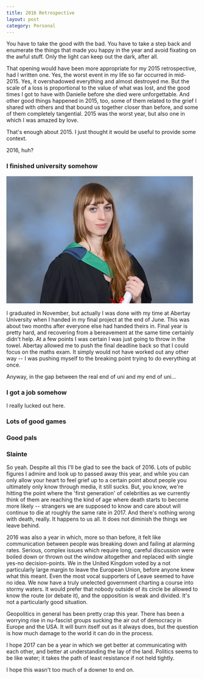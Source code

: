 ```yaml
---
title: 2016 Retrospective
layout: post
category: Personal
---
```


You have to take the good with the bad. You have to take a step back and enumerate the things that made you happy in the year and avoid fixating on the awful stuff. Only the light can keep out the dark, after all.

That opening would have been more appropriate for my 2015 retrospective, had I written one. Yes, the worst event in my life so far occurred in mid-2015. Yes, it overshadowed everything and almost destroyed me. But the scale of a loss is proportional to the value of what was lost, and the good times I got to have with Danielle before she died were unforgettable. And other good things happened in 2015, too, some of them related to the grief I shared with others and that bound us together closer than before, and some of them completely tangential. 2015 was the worst year, but also one in which I was amazed by love.

That's enough about 2015. I just thought it would be useful to provide some context.

2016, huh?

### I finished university somehow

![](/images/graduation-2.jpg "Yep, that's me. You're probably wondering how I ended up in this sitation.")

I graduated in November, but actually I was done with my time at Abertay University when I handed in my final project at the end of June. This was about two months after everyone else had handed theirs in. Final year is pretty hard, and recovering from a bereavement at the same time certainly didn't help. At a few points I was certain I was just going to throw in the towel. Abertay allowed me to push the final deadline back so that I could focus on the maths exam. It simply would not have worked out any other way -- I was pushing myself to the breaking point trying to do everything at once.

Anyway, in the gap between the real end of uni and my end of uni...

### I got a job somehow

I really lucked out here.

### Lots of good games

### Good pals

### Slainte

So yeah. Despite all this I'll be glad to see the back of 2016. Lots of public figures I admire and look up to passed away this year, and while you can only allow your heart to feel grief up to a certain point about people you ultimately only know through media, it still sucks. But, you know, we're hitting the point where the 'first generation' of celebrities as we currently think of them are reaching the kind of age where death starts to become more likely -- strangers we are supposed to know and care about will continue to die at roughly the same rate in 2017. And there's nothing wrong with death, really. It happens to us all. It does not diminish the things we leave behind.

2016 was also a year in which, more so than before, it felt like communication between people was breaking down and failing at alarming rates. Serious, complex issues which require long, careful discussion were boiled down or thrown out the window altogether and replaced with single yes-no decision-points. We in the United Kingdom voted by a not particularly large margin to leave the European Union, before anyone knew what this meant. Even the most vocal supporters of Leave seemed to have no idea. We now have a truly unelected government charting a course into stormy waters. It would prefer that nobody outside of its circle be allowed to know the route (or debate it), and the opposition is weak and divided. It's not a particularly good situation.

Geopolitics in general has been pretty crap this year. There has been a worrying rise in nu-fascist groups sucking the air out of democracy in Europe and the USA. It will burn itself out as it always does, but the question is how much damage to the world it can do in the process.

I hope 2017 can be a year in which we get better at communicating with each other, and better at understanding the lay of the land. Politics seems to be like water; it takes the path of least resistance if not held tightly.

I hope this wasn't too much of a downer to end on.

